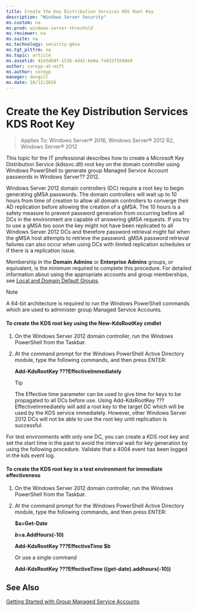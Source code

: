```yaml
---
title: Create the Key Distribution Services KDS Root Key
description: "Windows Server Security"
ms.custom: na
ms.prod: windows-server-threshold
ms.reviewer: na
ms.suite: na
ms.technology: security-gmsa
ms.tgt_pltfrm: na
ms.topic: article
ms.assetid: 42e5db8f-1516-4d42-be0a-fa932f5588e9
author: coreyp-at-msft
ms.author: coreyp
manager: dongill
ms.date: 10/12/2016
---
```

# Create the Key Distribution Services KDS Root Key

>Applies To: Windows Server&reg; 2016, Windows Server&reg; 2012 R2, Windows Server&reg; 2012

This topic for the IT professional describes how to create a Microsoft Key Distribution Service (kdssvc.dll) root key on the domain controller using Windows PowerShell to generate group Managed Service Account passwords in Windows Server?? 2012.

 Windows Server 2012  domain controllers (DC) require a root key to begin generating gMSA passwords. The domain controllers will wait up to 10 hours from time of creation to allow all domain controllers to converge their AD replication before allowing the creation of a gMSA. The 10 hours is a safety measure to prevent password generation from occurring before all DCs in the environment are capable of answering gMSA requests.  If you try to use a gMSA too soon the key might not have been replicated to all Windows Server 2012 DCs and therefore password retrieval might fail when the gMSA host attempts to retrieve the password. gMSA password retrieval failures can also occur when using DCs with limited replication schedules or if there is a replication issue.

Membership in the **Domain Admins** or **Enterprise Admins** groups, or equivalent, is the minimum required to complete this procedure. For detailed information about using the appropriate accounts and group memberships, see [Local and Domain Default Groups](http://technet.microsoft.com/library/dd728026(WS.10).aspx).

> [!NOTE]
> A 64-bit architecture is required to run the Windows PowerShell commands which are used to administer group Managed Service Accounts.

#### To create the KDS root key using the New-KdsRootKey cmdlet

1.  On the Windows Server 2012 domain controller, run the Windows PowerShell from the Taskbar.

2.  At the command prompt for the Windows PowerShell Active Directory module, type the following commands, and then press ENTER:

    **Add-KdsRootKey ???EffectiveImmediately**

    > [!TIP]
    > The Effective time parameter can be used to give time for keys to be propagated to all DCs before use. Using Add-KdsRootKey ???EffectiveImmediately will add a root key to the target DC which will be used by the KDS service immediately. However, other Windows Server 2012 DCs will not be able to use the root key until replication is successful.

For test environments with only one DC, you can create a KDS root key and set the start time in the past to avoid the interval wait for key generation by using the following procedure. Validate that a 4004 event has been logged in the kds event log.

#### To create the KDS root key in a test environment for immediate effectiveness

1.  On the Windows Server 2012 domain controller, run the Windows PowerShell from the Taskbar.

2.  At the command prompt for the Windows PowerShell Active Directory module, type the following commands, and then press ENTER:

    **$a=Get-Date**

    **$b=$a.AddHours(-10)**

    **Add-KdsRootKey ???EffectiveTime $b**

    Or use a single command

    **Add-KdsRootKey ???EffectiveTime ((get-date).addhours(-10))**

## See Also
[Getting Started with Group Managed Service Accounts](getting-started-with-group-managed-service-accounts.md)


